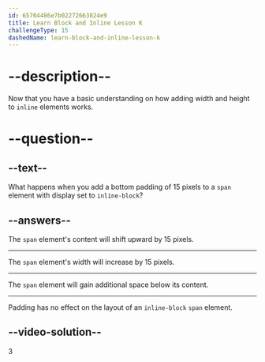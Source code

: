 ```yaml
---
id: 65704486e7b02272663824e9
title: Learn Block and Inline Lesson K
challengeType: 15
dashedName: learn-block-and-inline-lesson-k
---
```

# --description--

Now that you have a basic understanding on how adding width and height to `inline` elements works.

# --question--    

## --text--

What happens when you add a bottom padding of 15 pixels to a `span` element with display set to `inline-block`?

## --answers--

The `span` element's content will shift upward by 15 pixels.

---

The `span` element's width will increase by 15 pixels.

---

The `span` element will gain additional space below its content.

---

Padding has no effect on the layout of an `inline-block` `span` element.

## --video-solution--

3
